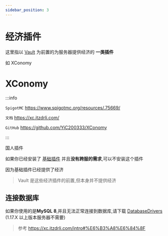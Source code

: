 ```yaml
---
sidebar_position: 3
---
```


# 经济插件

这里指以 [Vault](vault.md) 为前置的为服务器提供经济的 **一类插件**

如 XConomy

# XConomy

:::info

`SpigotMC` https://www.spigotmc.org/resources/.75669/

`文档` https://xc.itzdrli.com/

`GitHub` https://github.com/YiC200333/XConomy

:::

国人插件

如果你已经安装了 [基础插件](/Java/Essentials) 并且**没有跨服的需求**,可以不安装这个插件

因为基础插件已经提供了经济

> Vault 是这些经济插件的前置,但本身并不提供经济

## 连接数据库

如果你使用的是**MySQL 8**,并且无法正常连接到数据库,请下载 [DatabaseDrivers](https://github.com/YiC200333/DatabaseDrivers/releases) (1.17.X 以上版本服务器不需要)

> 参考 https://xc.itzdrli.com/intro#%E6%B3%A8%E6%84%8F
